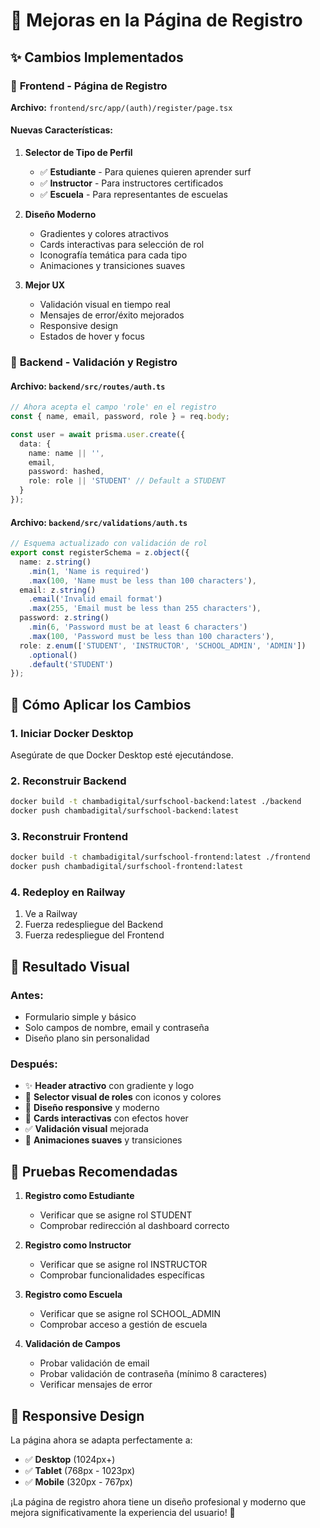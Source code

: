 # 🎨 Mejoras en la Página de Registro

## ✨ Cambios Implementados

### 🎯 **Frontend - Página de Registro**
**Archivo:** `frontend/src/app/(auth)/register/page.tsx`

#### **Nuevas Características:**

1. **Selector de Tipo de Perfil**
   - ✅ **Estudiante** - Para quienes quieren aprender surf
   - ✅ **Instructor** - Para instructores certificados  
   - ✅ **Escuela** - Para representantes de escuelas

2. **Diseño Moderno**
   - Gradientes y colores atractivos
   - Cards interactivas para selección de rol
   - Iconografía temática para cada tipo
   - Animaciones y transiciones suaves

3. **Mejor UX**
   - Validación visual en tiempo real
   - Mensajes de error/éxito mejorados
   - Responsive design
   - Estados de hover y focus

### 🔧 **Backend - Validación y Registro**

#### **Archivo:** `backend/src/routes/auth.ts`
```typescript
// Ahora acepta el campo 'role' en el registro
const { name, email, password, role } = req.body;

const user = await prisma.user.create({ 
  data: { 
    name: name || '', 
    email, 
    password: hashed,
    role: role || 'STUDENT' // Default a STUDENT
  } 
});
```

#### **Archivo:** `backend/src/validations/auth.ts`
```typescript
// Esquema actualizado con validación de rol
export const registerSchema = z.object({
  name: z.string()
    .min(1, 'Name is required')
    .max(100, 'Name must be less than 100 characters'),
  email: z.string()
    .email('Invalid email format')
    .max(255, 'Email must be less than 255 characters'),
  password: z.string()
    .min(6, 'Password must be at least 6 characters')
    .max(100, 'Password must be less than 100 characters'),
  role: z.enum(['STUDENT', 'INSTRUCTOR', 'SCHOOL_ADMIN', 'ADMIN'])
    .optional()
    .default('STUDENT')
});
```

## 🚀 Cómo Aplicar los Cambios

### **1. Iniciar Docker Desktop**
Asegúrate de que Docker Desktop esté ejecutándose.

### **2. Reconstruir Backend**
```bash
docker build -t chambadigital/surfschool-backend:latest ./backend
docker push chambadigital/surfschool-backend:latest
```

### **3. Reconstruir Frontend**
```bash
docker build -t chambadigital/surfschool-frontend:latest ./frontend
docker push chambadigital/surfschool-frontend:latest
```

### **4. Redeploy en Railway**
1. Ve a Railway
2. Fuerza redespliegue del Backend
3. Fuerza redespliegue del Frontend

## 🎨 Resultado Visual

### **Antes:**
- Formulario simple y básico
- Solo campos de nombre, email y contraseña
- Diseño plano sin personalidad

### **Después:**
- ✨ **Header atractivo** con gradiente y logo
- 🎯 **Selector visual de roles** con iconos y colores
- 📱 **Diseño responsive** y moderno
- 🎨 **Cards interactivas** con efectos hover
- ✅ **Validación visual** mejorada
- 🚀 **Animaciones suaves** y transiciones

## 🧪 Pruebas Recomendadas

1. **Registro como Estudiante**
   - Verificar que se asigne rol STUDENT
   - Comprobar redirección al dashboard correcto

2. **Registro como Instructor**
   - Verificar que se asigne rol INSTRUCTOR
   - Comprobar funcionalidades específicas

3. **Registro como Escuela**
   - Verificar que se asigne rol SCHOOL_ADMIN
   - Comprobar acceso a gestión de escuela

4. **Validación de Campos**
   - Probar validación de email
   - Probar validación de contraseña (mínimo 8 caracteres)
   - Verificar mensajes de error

## 📱 Responsive Design

La página ahora se adapta perfectamente a:
- ✅ **Desktop** (1024px+)
- ✅ **Tablet** (768px - 1023px)  
- ✅ **Mobile** (320px - 767px)

¡La página de registro ahora tiene un diseño profesional y moderno que mejora significativamente la experiencia del usuario! 🎉